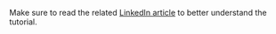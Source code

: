 Make sure to read the related [LinkedIn article](https://www.linkedin.com/pulse/journey-towards-creating-basketball-mini-map-stephan-janssen) to better understand the tutorial.
